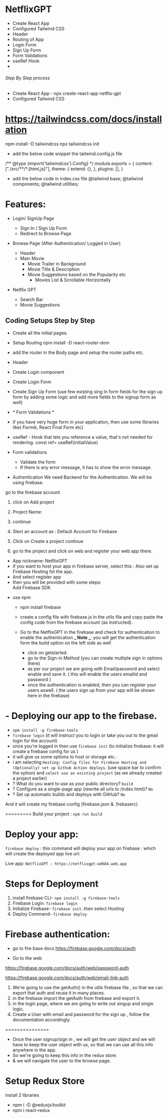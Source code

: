 # NetflixGPT

- Create React App
- Configured Tailwind CSS
- Header
- Routing of App
- Login Form
- Sign Up Form
- Form Validations
- useRef Hook
-

###### Step By Step process

- Create React App - npx create-react-app netflix-gpt
- Configured Tailwind CSS

# https://tailwindcss.com/docs/installation

npm install -D tailwindcss
npx tailwindcss init

- add the below code snippet the tailwind.config.js file

/** @type {import('tailwindcss').Config} \*/
module.exports = {
content: ["./src/**/\*.{html,js}"],
theme: {
extend: {},
},
plugins: [],
}

- add the below code in index.css file
  @tailwind base;
  @tailwind components;
  @tailwind utilities;

# Features:

- Login/ SignUp Page

  - Sign In / Sign Up Form
  - Redirect to Browse Page

- Browse Page (After Authentication/ Logged in User)

  - Header
  - Main Movie
    - Movie Trailer in Background
    - Movie Title & Description
    - Movie Suggestions based on the Popularity etc
      - Movies List & Scrollable Horizontally

- Netflix GPT
  - Search Bar
  - Movie Suggestions

## Coding Setups Step by Step

- Create all the initial pages.
- Setup Routing
  npm install -D react-router-dom
- add the router in the Body page and setup the router paths etc.
- Header
- Create Login component
- Create Login Form
- Create Sign Up Form (use few existing sing In form fields for the sign up form by adding some logic and add more fields to the signup form as well)

- \* Form Validations \*

- if you have very huge form in your application, then use some libraries like( Formik, React Final Form etc)

- useRef - Hook that lets you reference a value, that's not needed for rendering.
  const ref= useRef(initialValue)

- Form validations

  - Validate the form
  - If there is any error message, it has to show the error message.

- Authentication
  We need Backend for the Authentication.
  We will be using firebase.

go to the firebase account

1. click on Add project

2. Project Name:

3. continue
4. Slect an account as : Default Account for Firebase
5. Click on Create a project
   continue

6. go to the project and click on web and register your web app there.

- App nickname: NetflixGPT
- if you want to host your app in firebase server, select this : Also set up Firebase Hosting fot the app.
- And select register app
- then you will be provided with some steps:  
  Add Firebase SDK

* use npm

  - npm install firebase
  - create a config file with firebase.js in the utils file and copy paste the config code from the firebase account (as instructed).

  - Go to the NetflixGPT in the firebase and check for authentication to enable the authentication
    **_ Note _**: you will get the authentication form the build option on the left side as well
    - click on getstarted.
    - go to the Sign-in Method (you can create multiple sign in options there)
    - as per our project we are going with Email/password and select enable and save it. ( this will enable the users emailid and password )
    - once the authentication is enabled, then you can register your users aswell. ( the users sign up from your app will be shown here in the firebase)

# - Deploying our app to the firebase.

- `npm install -g firebase-tools`
- `firebase login` (it will instruct you to login or take you out to the gmail login for the account)
- once you're logged in then use
  `firebase init` (to initialize firebase: it will create a firebase config for us )
- it will give us some options to host or storage etc..
- i am selecting `Hosting: Config files for Firebase Hosting and (Optionally) set up Github Action deploys`. (use space bar to confirm the option) and `select use an existing project` (as we already created a project earlier)
- ? What do you want to use as your public directory? `build`
- ? Configure as a single-page app (rewrite all urls to /index.html)? `No`
- ? Set up automatic builds and deploys with GitHub? `No`

And it will create my firebase config (firebase.json & .frebaserc)

=========
Build your project : `npm run build`

# Deploy your app:

`firebase deploy` : this command will deploy your app on firebase : which will create the deployed app live url:

Live app:
`NetflixGPT : https://netflixgpt-ad684.web.app `

# Steps for Deployment

1. install firebase CLI- `npm install -g firebase-tools`
2. Firebase Login: `firebase login`
3. Initialize Firebase- `firebase init`. then select Hosting
4. Deploy Command- `firebase deploy`

# Firebase authentication:

- go to fire base docs
  https://firebase.google.com/docs/auth

- Go to the web

https://firebase.google.com/docs/auth/web/password-auth

https://firebase.google.com/docs/auth/web/email-link-auth

1. We're going to use the getAuth() in the utils firebase file , so that we can export that auth and reuse it in many places.
2. in the firebase import the getAuth from firebase and export it.
3. in the login page, where we are going to write out singup and singin logic.
4. Create a User with email and password for the sign up , follow the documentation accordingly.

===============

- Once the user signup/sign in , we will get the user object and we will have to keep the user object with us, so that we can use all this info anywhere in the app.
- So we're going to keep this info in the redux store.
- & we will navigate the user to the browse page.

# Setup Redux Store

install 2 libraries

- npm i -D @reduxjs/toolkit
- npm i react-redux
